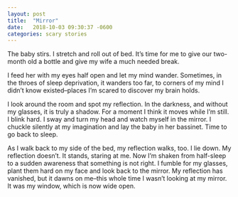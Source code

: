 ```yaml
---
layout: post
title:  "Mirror"
date:   2018-10-03 09:30:37 -0600
categories: scary stories
---
```

The baby stirs. I stretch and roll out of bed. It’s time for me to give our two-month old a bottle and give my wife a much needed break.
            
I feed her with my eyes half open and let my mind wander. Sometimes, in the throes of sleep deprivation, it wanders too far, to corners of my mind I didn’t know existed–places I’m scared to discover my brain holds.
            
I look around the room and spot my reflection. In the darkness, and without my glasses, it is truly a shadow. For a moment I think it moves while I’m still. I blink hard. I sway and turn my head and watch myself in the mirror. I chuckle silently at my imagination and lay the baby in her bassinet. Time to go back to sleep.
            
As I walk back to my side of the bed, my reflection walks, too. I lie down. My reflection doesn’t. It stands, staring at me. Now I’m shaken from half-sleep to a sudden awareness that something is not right. I fumble for my glasses, plant them hard on my face and look back to the mirror. My reflection has vanished, but it dawns on me–this whole time I wasn’t looking at my mirror. It was my window, which is now wide open.
